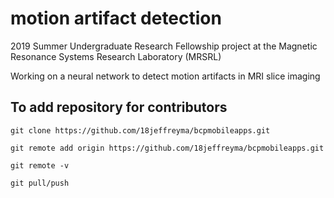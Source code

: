 # motion artifact detection

2019 Summer Undergraduate Research Fellowship project at the Magnetic Resonance Systems Research Laboratory (MRSRL)

Working on a neural network to detect motion artifacts in MRI slice imaging

## To add repository for contributors

`git clone https://github.com/18jeffreyma/bcpmobileapps.git`

`git remote add origin https://github.com/18jeffreyma/bcpmobileapps.git`

`git remote -v`

`git pull/push`

